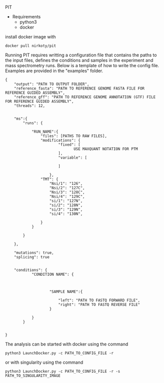 PIT

- Requirements
  - python3
  - docker


install docker image with 
```
docker pull nirkoty/pit
```

Running PIT requires writting a configuration file that contains the paths to the input files, defines the conditions and samples in the
experiment and mass spectrometry runs.
Below is a template of how to write the config file. Examples are provided in the "examples" folder.
```
{
	"output": "PATH TO OUTPUT FOLDER",
	"reference_fasta": "PATH TO REFERENCE GENOME FASTA FILE FOR REFERENCE GUIDED ASSEMBLY",
    "reference_gff": "PATH TO REFERENCE GENOME ANNOTATION (GTF) FILE FOR REFERENCE GUIDED ASSEMBLY",
    "threads": 12,


    "ms":{
        "runs": {

            "RUN_NAME":{
                "files": [PATHS TO RAW FILES],
                "modifications": {
                        "fixed": [
                               USE MAXQUANT NOTATION FOR PTM
                        ],
                        "variable": [
                                
                        ]

                    },
                "TMT": {
                    "Nsi/1": "126",
                    "Nsi/2": "127C",
                    "Nsi/3": "128C",
                    "Nsi/4": "129C",
                    "si/1": "127N",
                    "si/2": "128N",
                    "si/3": "129N",
                    "si/4": "130N",

                }
            }
            
        }
        
    },

    "mutations": true,
    "splicing": true


	"conditions": {
            "CONDITION NAME": {


                
                    "SAMPLE NAME":{

                        "left": "PATH TO FASTQ FORWARD FILE",
                        "right": "PATH TO FASTQ REVERSE FILE"
                    }
                
            }
        }

    
}
```
The analysis can be started with docker using the command
```
python3 LaunchDocker.py -c PATH_TO_CONFIG_FILE -r
```
or with singularity using the command 
```
python3 LaunchDocker.py -c PATH_TO_CONFIG_FILE -r -s PATH_TO_SINGULARITY_IMAGE
```